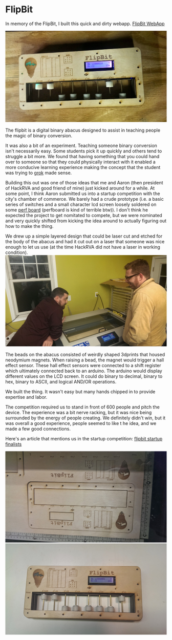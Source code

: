 # FlipBit
In memory of the FlipBit, I built this quick and dirty webapp. [FlipBit WebApp](https://dfirebaugh.github.io/flipbit/)

![flipBit](./images/FlipBit.jpg)

The flipbit is a digital binary abacus designed to assist in teaching people the magic of binary conversion.

It was also a bit of an experiment. Teaching someone binary conversion isn't necessarily easy. Some students pick it up quickly and others tend to struggle a bit more. We found that having something that you could hand over to someone so that they could physically interact with it enabled a more conducive learning experience making the concept that the student was trying to [grok](https://en.wikipedia.org/wiki/Grok) made sense.

Building this out was one of those ideas that me and Aaron (then president of HackRVA and good friend of mine) just kicked around for a while. At some point, I think Aaron submitted us into a startup competition with the city's chamber of commerce. We barely had a crude prototype (i.e. a basic series of switches and a small character lcd screen loosely soldered on some [perf board](https://en.wikipedia.org/wiki/Perfboard) (perfboard is kind of terrible btw)). I don't think he expected the project to get nomitated to compete, but we were nominated and very quickly shifted from kicking the idea around to actually figuring out how to make the thing.

We drew up a simple layered design that could be laser cut and etched for the body of the abacus and had it cut out on a laser that someone was nice enough to let us use (at the time HackRVA did not have a laser in working condition).
![flipbit_laser](./images/flipBit_laser.jpg)

The beads on the abacus consisted of weirdly shaped 3dprints that housed neodymium magnets. When raising a bead, the magnet would trigger a hall effect sensor. These hall effect sensors were connected to a shift register which ultimately connected back to an arduino. The arduino would display different values on the LCD screen. It could do binary to decimal, binary to hex, binary to ASCII, and logical AND/OR operations.

We built the thing. It wasn't easy but many hands chipped in to provide expertise and labor.

The competition required us to stand in front of 600 people and pitch the device. The experience was a bit nerve racking, but it was nice being surrounded by the energy of people creating. We definitely didn't win, but it was overall a good experience, people seemed to like t he idea, and we made a few good connections.

Here's an article that mentions us in the startup competition: [flipbit startup finalists](https://www.richmond.com/workitrichmond/news/meet-an-i-e-finalist-flipbit/article_dfa5fb0a-be9e-11e3-9ea4-001a4bcf6878.html)

![flipbit on laser](./images/FlipBit_on_laser.jpg)
![FlipBit 193](./images/FlipBit_193.jpg)
